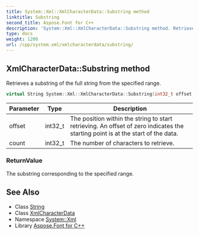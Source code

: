 ```yaml
---
title: System::Xml::XmlCharacterData::Substring method
linktitle: Substring
second_title: Aspose.Font for C++
description: 'System::Xml::XmlCharacterData::Substring method. Retrieves a substring of the full string from the specified range in C++.'
type: docs
weight: 1200
url: /cpp/system.xml/xmlcharacterdata/substring/
---
```

## XmlCharacterData::Substring method


Retrieves a substring of the full string from the specified range.

```cpp
virtual String System::Xml::XmlCharacterData::Substring(int32_t offset, int32_t count)
```


| Parameter | Type | Description |
| --- | --- | --- |
| offset | int32_t | The position within the string to start retrieving. An offset of zero indicates the starting point is at the start of the data. |
| count | int32_t | The number of characters to retrieve. |

### ReturnValue

The substring corresponding to the specified range.

## See Also

* Class [String](../../../system/string/)
* Class [XmlCharacterData](../)
* Namespace [System::Xml](../../)
* Library [Aspose.Font for C++](../../../)
